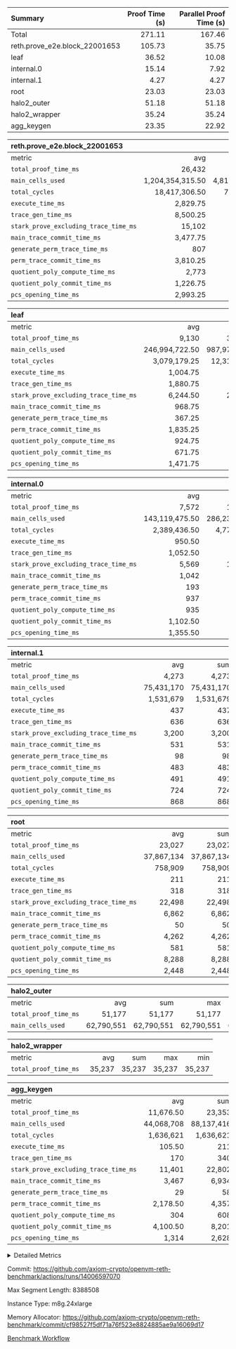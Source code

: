 | Summary | Proof Time (s) | Parallel Proof Time (s) |
|:---|---:|---:|
| Total |  271.11 |  167.46 |
| reth.prove_e2e.block_22001653 |  105.73 |  35.75 |
| leaf |  36.52 |  10.08 |
| internal.0 |  15.14 |  7.92 |
| internal.1 |  4.27 |  4.27 |
| root |  23.03 |  23.03 |
| halo2_outer |  51.18 |  51.18 |
| halo2_wrapper |  35.24 |  35.24 |
| agg_keygen |  23.35 |  22.92 |


| reth.prove_e2e.block_22001653 |||||
|:---|---:|---:|---:|---:|
|metric|avg|sum|max|min|
| `total_proof_time_ms ` |  26,432 |  105,728 |  35,750 |  14,462 |
| `main_cells_used     ` |  1,204,354,315.50 |  4,817,417,262 |  1,718,999,991 |  785,356,968 |
| `total_cycles        ` |  18,417,306.50 |  73,669,226 |  24,234,647 |  5,786,318 |
| `execute_time_ms     ` |  2,829.75 |  11,319 |  4,483 |  844 |
| `trace_gen_time_ms   ` |  8,500.25 |  34,001 |  10,656 |  4,169 |
| `stark_prove_excluding_trace_time_ms` |  15,102 |  60,408 |  20,891 |  9,449 |
| `main_trace_commit_time_ms` |  3,477.75 |  13,911 |  5,266 |  2,581 |
| `generate_perm_trace_time_ms` |  807 |  3,228 |  1,047 |  385 |
| `perm_trace_commit_time_ms` |  3,810.25 |  15,241 |  5,222 |  1,955 |
| `quotient_poly_compute_time_ms` |  2,773 |  11,092 |  4,280 |  1,981 |
| `quotient_poly_commit_time_ms` |  1,226.75 |  4,907 |  1,469 |  749 |
| `pcs_opening_time_ms ` |  2,993.25 |  11,973 |  3,592 |  1,788 |

| leaf |||||
|:---|---:|---:|---:|---:|
|metric|avg|sum|max|min|
| `total_proof_time_ms ` |  9,130 |  36,520 |  10,081 |  6,703 |
| `main_cells_used     ` |  246,994,722.50 |  987,978,890 |  280,276,143 |  175,018,105 |
| `total_cycles        ` |  3,079,179.25 |  12,316,717 |  3,458,571 |  2,323,527 |
| `execute_time_ms     ` |  1,004.75 |  4,019 |  1,115 |  777 |
| `trace_gen_time_ms   ` |  1,880.75 |  7,523 |  2,135 |  1,408 |
| `stark_prove_excluding_trace_time_ms` |  6,244.50 |  24,978 |  6,844 |  4,518 |
| `main_trace_commit_time_ms` |  968.75 |  3,875 |  1,055 |  733 |
| `generate_perm_trace_time_ms` |  367.25 |  1,469 |  407 |  257 |
| `perm_trace_commit_time_ms` |  1,835.25 |  7,341 |  2,020 |  1,299 |
| `quotient_poly_compute_time_ms` |  924.75 |  3,699 |  1,018 |  676 |
| `quotient_poly_commit_time_ms` |  671.75 |  2,687 |  736 |  489 |
| `pcs_opening_time_ms ` |  1,471.75 |  5,887 |  1,617 |  1,060 |

| internal.0 |||||
|:---|---:|---:|---:|---:|
|metric|avg|sum|max|min|
| `total_proof_time_ms ` |  7,572 |  15,144 |  7,918 |  7,226 |
| `main_cells_used     ` |  143,119,475.50 |  286,238,951 |  143,739,825 |  142,499,126 |
| `total_cycles        ` |  2,389,436.50 |  4,778,873 |  2,397,532 |  2,381,341 |
| `execute_time_ms     ` |  950.50 |  1,901 |  962 |  939 |
| `trace_gen_time_ms   ` |  1,052.50 |  2,105 |  1,075 |  1,030 |
| `stark_prove_excluding_trace_time_ms` |  5,569 |  11,138 |  5,881 |  5,257 |
| `main_trace_commit_time_ms` |  1,042 |  2,084 |  1,137 |  947 |
| `generate_perm_trace_time_ms` |  193 |  386 |  205 |  181 |
| `perm_trace_commit_time_ms` |  937 |  1,874 |  991 |  883 |
| `quotient_poly_compute_time_ms` |  935 |  1,870 |  1,003 |  867 |
| `quotient_poly_commit_time_ms` |  1,102.50 |  2,205 |  1,135 |  1,070 |
| `pcs_opening_time_ms ` |  1,355.50 |  2,711 |  1,406 |  1,305 |

| internal.1 |||||
|:---|---:|---:|---:|---:|
|metric|avg|sum|max|min|
| `total_proof_time_ms ` |  4,273 |  4,273 |  4,273 |  4,273 |
| `main_cells_used     ` |  75,431,170 |  75,431,170 |  75,431,170 |  75,431,170 |
| `total_cycles        ` |  1,531,679 |  1,531,679 |  1,531,679 |  1,531,679 |
| `execute_time_ms     ` |  437 |  437 |  437 |  437 |
| `trace_gen_time_ms   ` |  636 |  636 |  636 |  636 |
| `stark_prove_excluding_trace_time_ms` |  3,200 |  3,200 |  3,200 |  3,200 |
| `main_trace_commit_time_ms` |  531 |  531 |  531 |  531 |
| `generate_perm_trace_time_ms` |  98 |  98 |  98 |  98 |
| `perm_trace_commit_time_ms` |  483 |  483 |  483 |  483 |
| `quotient_poly_compute_time_ms` |  491 |  491 |  491 |  491 |
| `quotient_poly_commit_time_ms` |  724 |  724 |  724 |  724 |
| `pcs_opening_time_ms ` |  868 |  868 |  868 |  868 |

| root |||||
|:---|---:|---:|---:|---:|
|metric|avg|sum|max|min|
| `total_proof_time_ms ` |  23,027 |  23,027 |  23,027 |  23,027 |
| `main_cells_used     ` |  37,867,134 |  37,867,134 |  37,867,134 |  37,867,134 |
| `total_cycles        ` |  758,909 |  758,909 |  758,909 |  758,909 |
| `execute_time_ms     ` |  211 |  211 |  211 |  211 |
| `trace_gen_time_ms   ` |  318 |  318 |  318 |  318 |
| `stark_prove_excluding_trace_time_ms` |  22,498 |  22,498 |  22,498 |  22,498 |
| `main_trace_commit_time_ms` |  6,862 |  6,862 |  6,862 |  6,862 |
| `generate_perm_trace_time_ms` |  50 |  50 |  50 |  50 |
| `perm_trace_commit_time_ms` |  4,262 |  4,262 |  4,262 |  4,262 |
| `quotient_poly_compute_time_ms` |  581 |  581 |  581 |  581 |
| `quotient_poly_commit_time_ms` |  8,288 |  8,288 |  8,288 |  8,288 |
| `pcs_opening_time_ms ` |  2,448 |  2,448 |  2,448 |  2,448 |

| halo2_outer |||||
|:---|---:|---:|---:|---:|
|metric|avg|sum|max|min|
| `total_proof_time_ms ` |  51,177 |  51,177 |  51,177 |  51,177 |
| `main_cells_used     ` |  62,790,551 |  62,790,551 |  62,790,551 |  62,790,551 |

| halo2_wrapper |||||
|:---|---:|---:|---:|---:|
|metric|avg|sum|max|min|
| `total_proof_time_ms ` |  35,237 |  35,237 |  35,237 |  35,237 |

| agg_keygen |||||
|:---|---:|---:|---:|---:|
|metric|avg|sum|max|min|
| `total_proof_time_ms ` |  11,676.50 |  23,353 |  22,922 |  431 |
| `main_cells_used     ` |  44,068,708 |  88,137,416 |  87,209,345 |  928,071 |
| `total_cycles        ` |  1,636,621 |  1,636,621 |  1,636,621 |  1,636,621 |
| `execute_time_ms     ` |  105.50 |  211 |  211 |  0 |
| `trace_gen_time_ms   ` |  170 |  340 |  312 |  28 |
| `stark_prove_excluding_trace_time_ms` |  11,401 |  22,802 |  22,399 |  403 |
| `main_trace_commit_time_ms` |  3,467 |  6,934 |  6,883 |  51 |
| `generate_perm_trace_time_ms` |  29 |  58 |  48 |  10 |
| `perm_trace_commit_time_ms` |  2,178.50 |  4,357 |  4,309 |  48 |
| `quotient_poly_compute_time_ms` |  304 |  608 |  579 |  29 |
| `quotient_poly_commit_time_ms` |  4,100.50 |  8,201 |  8,142 |  59 |
| `pcs_opening_time_ms ` |  1,314 |  2,628 |  2,429 |  199 |



<details>
<summary>Detailed Metrics</summary>

| air_name | block_number | quotient_deg | interactions | constraints |
| --- | --- | --- | --- | --- |
| AccessAdapterAir<16> | 22001653 | 2 | 5 | 12 | 
| AccessAdapterAir<2> | 22001653 | 2 | 5 | 12 | 
| AccessAdapterAir<32> | 22001653 | 2 | 5 | 12 | 
| AccessAdapterAir<4> | 22001653 | 2 | 5 | 12 | 
| AccessAdapterAir<8> | 22001653 | 2 | 5 | 12 | 
| BitwiseOperationLookupAir<8> | 22001653 | 2 | 2 | 4 | 
| KeccakVmAir | 22001653 | 2 | 321 | 4,513 | 
| MemoryMerkleAir<8> | 22001653 | 2 | 4 | 39 | 
| PersistentBoundaryAir<8> | 22001653 | 2 | 3 | 7 | 
| PhantomAir | 22001653 | 2 | 3 | 5 | 
| Poseidon2PeripheryAir<BabyBearParameters>, 1> | 22001653 | 2 | 1 | 286 | 
| ProgramAir | 22001653 | 1 | 1 | 4 | 
| RangeTupleCheckerAir<2> | 22001653 | 1 | 1 | 4 | 
| Rv32HintStoreAir | 22001653 | 2 | 18 | 28 | 
| Sha256VmAir | 22001653 | 2 | 50 | 663 | 
| VariableRangeCheckerAir | 22001653 | 1 | 1 | 4 | 
| VmAirWrapper<Rv32BaseAluAdapterAir, BaseAluCoreAir<4, 8> | 22001653 | 2 | 20 | 37 | 
| VmAirWrapper<Rv32BaseAluAdapterAir, LessThanCoreAir<4, 8> | 22001653 | 2 | 18 | 40 | 
| VmAirWrapper<Rv32BaseAluAdapterAir, ShiftCoreAir<4, 8> | 22001653 | 2 | 24 | 91 | 
| VmAirWrapper<Rv32BranchAdapterAir, BranchEqualCoreAir<4> | 22001653 | 2 | 11 | 20 | 
| VmAirWrapper<Rv32BranchAdapterAir, BranchLessThanCoreAir<4, 8> | 22001653 | 2 | 13 | 35 | 
| VmAirWrapper<Rv32CondRdWriteAdapterAir, Rv32JalLuiCoreAir> | 22001653 | 2 | 10 | 18 | 
| VmAirWrapper<Rv32HeapAdapterAir<2, 32, 32>, BaseAluCoreAir<32, 8> | 22001653 | 2 | 61 | 126 | 
| VmAirWrapper<Rv32HeapAdapterAir<2, 32, 32>, LessThanCoreAir<32, 8> | 22001653 | 2 | 31 | 129 | 
| VmAirWrapper<Rv32HeapAdapterAir<2, 32, 32>, MultiplicationCoreAir<32, 8> | 22001653 | 2 | 61 | 57 | 
| VmAirWrapper<Rv32HeapAdapterAir<2, 32, 32>, ShiftCoreAir<32, 8> | 22001653 | 2 | 79 | 2,161 | 
| VmAirWrapper<Rv32HeapBranchAdapterAir<2, 32>, BranchEqualCoreAir<32> | 22001653 | 2 | 20 | 55 | 
| VmAirWrapper<Rv32HeapBranchAdapterAir<2, 32>, BranchLessThanCoreAir<32, 8> | 22001653 | 2 | 22 | 126 | 
| VmAirWrapper<Rv32IsEqualModAdapterAir<2, 1, 32, 32>, ModularIsEqualCoreAir<32, 4, 8> | 22001653 | 2 | 25 | 225 | 
| VmAirWrapper<Rv32IsEqualModAdapterAir<2, 3, 16, 48>, ModularIsEqualCoreAir<48, 4, 8> | 22001653 | 2 | 41 | 333 | 
| VmAirWrapper<Rv32JalrAdapterAir, Rv32JalrCoreAir> | 22001653 | 2 | 16 | 20 | 
| VmAirWrapper<Rv32LoadStoreAdapterAir, LoadSignExtendCoreAir<4, 8> | 22001653 | 2 | 18 | 33 | 
| VmAirWrapper<Rv32LoadStoreAdapterAir, LoadStoreCoreAir<4> | 22001653 | 2 | 17 | 40 | 
| VmAirWrapper<Rv32MultAdapterAir, DivRemCoreAir<4, 8> | 22001653 | 2 | 25 | 84 | 
| VmAirWrapper<Rv32MultAdapterAir, MulHCoreAir<4, 8> | 22001653 | 2 | 24 | 31 | 
| VmAirWrapper<Rv32MultAdapterAir, MultiplicationCoreAir<4, 8> | 22001653 | 2 | 19 | 19 | 
| VmAirWrapper<Rv32RdWriteAdapterAir, Rv32AuipcCoreAir> | 22001653 | 2 | 12 | 14 | 
| VmAirWrapper<Rv32VecHeapAdapterAir<1, 2, 2, 32, 32>, FieldExpressionCoreAir> | 22001653 | 2 | 415 | 480 | 
| VmAirWrapper<Rv32VecHeapAdapterAir<1, 6, 6, 16, 16>, FieldExpressionCoreAir> | 22001653 | 2 | 832 | 921 | 
| VmAirWrapper<Rv32VecHeapAdapterAir<2, 1, 1, 32, 32>, FieldExpressionCoreAir> | 22001653 | 2 | 158 | 190 | 
| VmAirWrapper<Rv32VecHeapAdapterAir<2, 2, 2, 32, 32>, FieldExpressionCoreAir> | 22001653 | 2 | 428 | 457 | 
| VmAirWrapper<Rv32VecHeapAdapterAir<2, 3, 3, 16, 16>, FieldExpressionCoreAir> | 22001653 | 2 | 246 | 288 | 
| VmAirWrapper<Rv32VecHeapAdapterAir<2, 6, 6, 16, 16>, FieldExpressionCoreAir> | 22001653 | 2 | 668 | 701 | 
| VmConnectorAir | 22001653 | 2 | 5 | 11 | 

| block_number | execute_time_ms |
| --- | --- |
| 22001653 | 211 | 

| group | air_name | block_number | rows | quotient_deg | prep_cols | perm_cols | main_cols | interactions | constraints | cells |
| --- | --- | --- | --- | --- | --- | --- | --- | --- | --- | --- |
| agg_keygen | AccessAdapterAir<16> | 22001653 |  | 2 |  |  |  | 5 | 12 |  | 
| agg_keygen | AccessAdapterAir<2> | 22001653 | 524,288 | 8 |  | 16 | 11 | 5 | 12 | 14,155,776 | 
| agg_keygen | AccessAdapterAir<32> | 22001653 |  | 2 |  |  |  | 5 | 12 |  | 
| agg_keygen | AccessAdapterAir<4> | 22001653 | 262,144 | 8 |  | 16 | 13 | 5 | 12 | 7,602,176 | 
| agg_keygen | AccessAdapterAir<8> | 22001653 | 8,192 | 8 |  | 16 | 17 | 5 | 12 | 270,336 | 
| agg_keygen | BitwiseOperationLookupAir<8> | 22001653 |  | 2 |  |  |  | 2 | 4 |  | 
| agg_keygen | FriReducedOpeningAir | 22001653 | 524,288 | 8 |  | 84 | 27 | 39 | 71 | 58,195,968 | 
| agg_keygen | JalRangeCheckAir | 22001653 | 65,536 | 8 |  | 28 | 12 | 9 | 14 | 2,621,440 | 
| agg_keygen | MemoryMerkleAir<8> | 22001653 |  | 2 |  |  |  | 4 | 39 |  | 
| agg_keygen | NativePoseidon2Air<BabyBearParameters>, 1> | 22001653 | 65,536 | 8 |  | 312 | 398 | 136 | 572 | 46,530,560 | 
| agg_keygen | PersistentBoundaryAir<8> | 22001653 |  | 2 |  |  |  | 3 | 7 |  | 
| agg_keygen | PhantomAir | 22001653 | 32,768 | 4 |  | 12 | 6 | 3 | 5 | 589,824 | 
| agg_keygen | Poseidon2PeripheryAir<BabyBearParameters>, 1> | 22001653 |  | 2 |  |  |  | 1 | 286 |  | 
| agg_keygen | ProgramAir | 22001653 | 131,072 | 1 |  | 8 | 10 | 1 | 4 | 2,359,296 | 
| agg_keygen | RangeTupleCheckerAir<2> | 22001653 |  | 1 |  |  |  | 1 | 4 |  | 
| agg_keygen | Rv32HintStoreAir | 22001653 |  | 2 |  |  |  | 18 | 28 |  | 
| agg_keygen | VariableRangeCheckerAir | 22001653 | 262,144 | 1 | 2 | 8 | 1 | 1 | 4 | 2,359,296 | 
| agg_keygen | VmAirWrapper<AluNativeAdapterAir, FieldArithmeticCoreAir> | 22001653 | 1,048,576 | 8 |  | 36 | 29 | 15 | 27 | 68,157,440 | 
| agg_keygen | VmAirWrapper<BranchNativeAdapterAir, BranchEqualCoreAir<1> | 22001653 | 262,144 | 8 |  | 28 | 23 | 11 | 25 | 13,369,344 | 
| agg_keygen | VmAirWrapper<NativeAdapterAir<2, 0>, PublicValuesCoreAir> | 22001653 | 64 | 8 |  | 28 | 27 | 11 | 30 | 3,520 | 
| agg_keygen | VmAirWrapper<NativeLoadStoreAdapterAir<1>, NativeLoadStoreCoreAir<1> | 22001653 | 524,288 | 8 |  | 40 | 21 | 15 | 20 | 31,981,568 | 
| agg_keygen | VmAirWrapper<NativeLoadStoreAdapterAir<4>, NativeLoadStoreCoreAir<4> | 22001653 | 131,072 | 8 |  | 40 | 27 | 15 | 20 | 8,781,824 | 
| agg_keygen | VmAirWrapper<NativeVectorizedAdapterAir<4>, FieldExtensionCoreAir> | 22001653 | 131,072 | 8 |  | 36 | 38 | 15 | 27 | 9,699,328 | 
| agg_keygen | VmAirWrapper<Rv32BaseAluAdapterAir, BaseAluCoreAir<4, 8> | 22001653 |  | 2 |  |  |  | 20 | 37 |  | 
| agg_keygen | VmAirWrapper<Rv32BaseAluAdapterAir, LessThanCoreAir<4, 8> | 22001653 |  | 2 |  |  |  | 18 | 40 |  | 
| agg_keygen | VmAirWrapper<Rv32BaseAluAdapterAir, ShiftCoreAir<4, 8> | 22001653 |  | 2 |  |  |  | 24 | 91 |  | 
| agg_keygen | VmAirWrapper<Rv32BranchAdapterAir, BranchEqualCoreAir<4> | 22001653 |  | 2 |  |  |  | 11 | 20 |  | 
| agg_keygen | VmAirWrapper<Rv32BranchAdapterAir, BranchLessThanCoreAir<4, 8> | 22001653 |  | 2 |  |  |  | 13 | 35 |  | 
| agg_keygen | VmAirWrapper<Rv32CondRdWriteAdapterAir, Rv32JalLuiCoreAir> | 22001653 |  | 2 |  |  |  | 10 | 18 |  | 
| agg_keygen | VmAirWrapper<Rv32JalrAdapterAir, Rv32JalrCoreAir> | 22001653 |  | 2 |  |  |  | 16 | 20 |  | 
| agg_keygen | VmAirWrapper<Rv32LoadStoreAdapterAir, LoadSignExtendCoreAir<4, 8> | 22001653 |  | 2 |  |  |  | 18 | 33 |  | 
| agg_keygen | VmAirWrapper<Rv32LoadStoreAdapterAir, LoadStoreCoreAir<4> | 22001653 |  | 2 |  |  |  | 17 | 40 |  | 
| agg_keygen | VmAirWrapper<Rv32MultAdapterAir, DivRemCoreAir<4, 8> | 22001653 |  | 2 |  |  |  | 25 | 84 |  | 
| agg_keygen | VmAirWrapper<Rv32MultAdapterAir, MulHCoreAir<4, 8> | 22001653 |  | 2 |  |  |  | 24 | 31 |  | 
| agg_keygen | VmAirWrapper<Rv32MultAdapterAir, MultiplicationCoreAir<4, 8> | 22001653 |  | 2 |  |  |  | 19 | 19 |  | 
| agg_keygen | VmAirWrapper<Rv32RdWriteAdapterAir, Rv32AuipcCoreAir> | 22001653 |  | 2 |  |  |  | 12 | 14 |  | 
| agg_keygen | VmConnectorAir | 22001653 | 2 | 8 | 1 | 16 | 5 | 5 | 11 | 42 | 
| agg_keygen | VolatileBoundaryAir | 22001653 | 131,072 | 8 |  | 20 | 12 | 7 | 19 | 4,194,304 | 

| group | air_name | block_number | idx | rows | prep_cols | perm_cols | main_cols | cells |
| --- | --- | --- | --- | --- | --- | --- | --- | --- |
| internal.0 | AccessAdapterAir<2> | 22001653 | 0 | 1,048,576 |  | 12 | 11 | 24,117,248 | 
| internal.0 | AccessAdapterAir<2> | 22001653 | 1 | 524,288 |  | 12 | 11 | 12,058,624 | 
| internal.0 | AccessAdapterAir<4> | 22001653 | 0 | 262,144 |  | 12 | 13 | 6,553,600 | 
| internal.0 | AccessAdapterAir<4> | 22001653 | 1 | 262,144 |  | 12 | 13 | 6,553,600 | 
| internal.0 | AccessAdapterAir<8> | 22001653 | 0 | 8,192 |  | 12 | 17 | 237,568 | 
| internal.0 | AccessAdapterAir<8> | 22001653 | 1 | 8,192 |  | 12 | 17 | 237,568 | 
| internal.0 | FriReducedOpeningAir | 22001653 | 0 | 1,048,576 |  | 44 | 27 | 74,448,896 | 
| internal.0 | FriReducedOpeningAir | 22001653 | 1 | 1,048,576 |  | 44 | 27 | 74,448,896 | 
| internal.0 | JalRangeCheckAir | 22001653 | 0 | 131,072 |  | 16 | 12 | 3,670,016 | 
| internal.0 | JalRangeCheckAir | 22001653 | 1 | 131,072 |  | 16 | 12 | 3,670,016 | 
| internal.0 | NativePoseidon2Air<BabyBearParameters>, 1> | 22001653 | 0 | 262,144 |  | 160 | 398 | 146,276,352 | 
| internal.0 | NativePoseidon2Air<BabyBearParameters>, 1> | 22001653 | 1 | 131,072 |  | 160 | 398 | 73,138,176 | 
| internal.0 | PhantomAir | 22001653 | 0 | 65,536 |  | 8 | 6 | 917,504 | 
| internal.0 | PhantomAir | 22001653 | 1 | 65,536 |  | 8 | 6 | 917,504 | 
| internal.0 | ProgramAir | 22001653 | 0 | 131,072 |  | 8 | 10 | 2,359,296 | 
| internal.0 | ProgramAir | 22001653 | 1 | 131,072 |  | 8 | 10 | 2,359,296 | 
| internal.0 | VariableRangeCheckerAir | 22001653 | 0 | 262,144 | 2 | 8 | 1 | 2,359,296 | 
| internal.0 | VariableRangeCheckerAir | 22001653 | 1 | 262,144 | 2 | 8 | 1 | 2,359,296 | 
| internal.0 | VmAirWrapper<AluNativeAdapterAir, FieldArithmeticCoreAir> | 22001653 | 0 | 2,097,152 |  | 20 | 29 | 102,760,448 | 
| internal.0 | VmAirWrapper<AluNativeAdapterAir, FieldArithmeticCoreAir> | 22001653 | 1 | 2,097,152 |  | 20 | 29 | 102,760,448 | 
| internal.0 | VmAirWrapper<BranchNativeAdapterAir, BranchEqualCoreAir<1> | 22001653 | 0 | 262,144 |  | 16 | 23 | 10,223,616 | 
| internal.0 | VmAirWrapper<BranchNativeAdapterAir, BranchEqualCoreAir<1> | 22001653 | 1 | 262,144 |  | 16 | 23 | 10,223,616 | 
| internal.0 | VmAirWrapper<NativeAdapterAir<2, 0>, PublicValuesCoreAir> | 22001653 | 0 | 64 |  | 16 | 23 | 2,496 | 
| internal.0 | VmAirWrapper<NativeAdapterAir<2, 0>, PublicValuesCoreAir> | 22001653 | 1 | 64 |  | 16 | 23 | 2,496 | 
| internal.0 | VmAirWrapper<NativeLoadStoreAdapterAir<1>, NativeLoadStoreCoreAir<1> | 22001653 | 0 | 524,288 |  | 24 | 21 | 23,592,960 | 
| internal.0 | VmAirWrapper<NativeLoadStoreAdapterAir<1>, NativeLoadStoreCoreAir<1> | 22001653 | 1 | 524,288 |  | 24 | 21 | 23,592,960 | 
| internal.0 | VmAirWrapper<NativeLoadStoreAdapterAir<4>, NativeLoadStoreCoreAir<4> | 22001653 | 0 | 262,144 |  | 24 | 27 | 13,369,344 | 
| internal.0 | VmAirWrapper<NativeLoadStoreAdapterAir<4>, NativeLoadStoreCoreAir<4> | 22001653 | 1 | 262,144 |  | 24 | 27 | 13,369,344 | 
| internal.0 | VmAirWrapper<NativeVectorizedAdapterAir<4>, FieldExtensionCoreAir> | 22001653 | 0 | 262,144 |  | 20 | 38 | 15,204,352 | 
| internal.0 | VmAirWrapper<NativeVectorizedAdapterAir<4>, FieldExtensionCoreAir> | 22001653 | 1 | 262,144 |  | 20 | 38 | 15,204,352 | 
| internal.0 | VmConnectorAir | 22001653 | 0 | 2 | 1 | 12 | 5 | 34 | 
| internal.0 | VmConnectorAir | 22001653 | 1 | 2 | 1 | 12 | 5 | 34 | 
| internal.0 | VolatileBoundaryAir | 22001653 | 0 | 262,144 |  | 12 | 12 | 6,291,456 | 
| internal.0 | VolatileBoundaryAir | 22001653 | 1 | 262,144 |  | 12 | 12 | 6,291,456 | 
| internal.1 | AccessAdapterAir<2> | 22001653 | 2 | 524,288 |  | 12 | 11 | 12,058,624 | 
| internal.1 | AccessAdapterAir<4> | 22001653 | 2 | 262,144 |  | 12 | 13 | 6,553,600 | 
| internal.1 | AccessAdapterAir<8> | 22001653 | 2 | 8,192 |  | 12 | 17 | 237,568 | 
| internal.1 | FriReducedOpeningAir | 22001653 | 2 | 262,144 |  | 44 | 27 | 18,612,224 | 
| internal.1 | JalRangeCheckAir | 22001653 | 2 | 65,536 |  | 16 | 12 | 1,835,008 | 
| internal.1 | NativePoseidon2Air<BabyBearParameters>, 1> | 22001653 | 2 | 65,536 |  | 160 | 398 | 36,569,088 | 
| internal.1 | PhantomAir | 22001653 | 2 | 16,384 |  | 8 | 6 | 229,376 | 
| internal.1 | ProgramAir | 22001653 | 2 | 131,072 |  | 8 | 10 | 2,359,296 | 
| internal.1 | VariableRangeCheckerAir | 22001653 | 2 | 262,144 | 2 | 8 | 1 | 2,359,296 | 
| internal.1 | VmAirWrapper<AluNativeAdapterAir, FieldArithmeticCoreAir> | 22001653 | 2 | 1,048,576 |  | 20 | 29 | 51,380,224 | 
| internal.1 | VmAirWrapper<BranchNativeAdapterAir, BranchEqualCoreAir<1> | 22001653 | 2 | 262,144 |  | 16 | 23 | 10,223,616 | 
| internal.1 | VmAirWrapper<NativeAdapterAir<2, 0>, PublicValuesCoreAir> | 22001653 | 2 | 64 |  | 16 | 23 | 2,496 | 
| internal.1 | VmAirWrapper<NativeLoadStoreAdapterAir<1>, NativeLoadStoreCoreAir<1> | 22001653 | 2 | 524,288 |  | 24 | 21 | 23,592,960 | 
| internal.1 | VmAirWrapper<NativeLoadStoreAdapterAir<4>, NativeLoadStoreCoreAir<4> | 22001653 | 2 | 131,072 |  | 24 | 27 | 6,684,672 | 
| internal.1 | VmAirWrapper<NativeVectorizedAdapterAir<4>, FieldExtensionCoreAir> | 22001653 | 2 | 131,072 |  | 20 | 38 | 7,602,176 | 
| internal.1 | VmConnectorAir | 22001653 | 2 | 2 | 1 | 12 | 5 | 34 | 
| internal.1 | VolatileBoundaryAir | 22001653 | 2 | 131,072 |  | 12 | 12 | 3,145,728 | 
| leaf | AccessAdapterAir<2> | 22001653 | 0 | 2,097,152 |  | 16 | 11 | 56,623,104 | 
| leaf | AccessAdapterAir<2> | 22001653 | 1 | 2,097,152 |  | 16 | 11 | 56,623,104 | 
| leaf | AccessAdapterAir<2> | 22001653 | 2 | 2,097,152 |  | 16 | 11 | 56,623,104 | 
| leaf | AccessAdapterAir<2> | 22001653 | 3 | 1,048,576 |  | 16 | 11 | 28,311,552 | 
| leaf | AccessAdapterAir<4> | 22001653 | 0 | 1,048,576 |  | 16 | 13 | 30,408,704 | 
| leaf | AccessAdapterAir<4> | 22001653 | 1 | 1,048,576 |  | 16 | 13 | 30,408,704 | 
| leaf | AccessAdapterAir<4> | 22001653 | 2 | 1,048,576 |  | 16 | 13 | 30,408,704 | 
| leaf | AccessAdapterAir<4> | 22001653 | 3 | 524,288 |  | 16 | 13 | 15,204,352 | 
| leaf | AccessAdapterAir<8> | 22001653 | 0 | 32,768 |  | 16 | 17 | 1,081,344 | 
| leaf | AccessAdapterAir<8> | 22001653 | 1 | 32,768 |  | 16 | 17 | 1,081,344 | 
| leaf | AccessAdapterAir<8> | 22001653 | 2 | 32,768 |  | 16 | 17 | 1,081,344 | 
| leaf | AccessAdapterAir<8> | 22001653 | 3 | 16,384 |  | 16 | 17 | 540,672 | 
| leaf | FriReducedOpeningAir | 22001653 | 0 | 4,194,304 |  | 84 | 27 | 465,567,744 | 
| leaf | FriReducedOpeningAir | 22001653 | 1 | 4,194,304 |  | 84 | 27 | 465,567,744 | 
| leaf | FriReducedOpeningAir | 22001653 | 2 | 4,194,304 |  | 84 | 27 | 465,567,744 | 
| leaf | FriReducedOpeningAir | 22001653 | 3 | 2,097,152 |  | 84 | 27 | 232,783,872 | 
| leaf | JalRangeCheckAir | 22001653 | 0 | 65,536 |  | 28 | 12 | 2,621,440 | 
| leaf | JalRangeCheckAir | 22001653 | 1 | 65,536 |  | 28 | 12 | 2,621,440 | 
| leaf | JalRangeCheckAir | 22001653 | 2 | 65,536 |  | 28 | 12 | 2,621,440 | 
| leaf | JalRangeCheckAir | 22001653 | 3 | 65,536 |  | 28 | 12 | 2,621,440 | 
| leaf | NativePoseidon2Air<BabyBearParameters>, 1> | 22001653 | 0 | 262,144 |  | 312 | 398 | 186,122,240 | 
| leaf | NativePoseidon2Air<BabyBearParameters>, 1> | 22001653 | 1 | 262,144 |  | 312 | 398 | 186,122,240 | 
| leaf | NativePoseidon2Air<BabyBearParameters>, 1> | 22001653 | 2 | 262,144 |  | 312 | 398 | 186,122,240 | 
| leaf | NativePoseidon2Air<BabyBearParameters>, 1> | 22001653 | 3 | 262,144 |  | 312 | 398 | 186,122,240 | 
| leaf | PhantomAir | 22001653 | 0 | 32,768 |  | 12 | 6 | 589,824 | 
| leaf | PhantomAir | 22001653 | 1 | 32,768 |  | 12 | 6 | 589,824 | 
| leaf | PhantomAir | 22001653 | 2 | 32,768 |  | 12 | 6 | 589,824 | 
| leaf | PhantomAir | 22001653 | 3 | 32,768 |  | 12 | 6 | 589,824 | 
| leaf | ProgramAir | 22001653 | 0 | 2,097,152 |  | 8 | 10 | 37,748,736 | 
| leaf | ProgramAir | 22001653 | 1 | 2,097,152 |  | 8 | 10 | 37,748,736 | 
| leaf | ProgramAir | 22001653 | 2 | 2,097,152 |  | 8 | 10 | 37,748,736 | 
| leaf | ProgramAir | 22001653 | 3 | 2,097,152 |  | 8 | 10 | 37,748,736 | 
| leaf | VariableRangeCheckerAir | 22001653 | 0 | 262,144 | 2 | 8 | 1 | 2,359,296 | 
| leaf | VariableRangeCheckerAir | 22001653 | 1 | 262,144 | 2 | 8 | 1 | 2,359,296 | 
| leaf | VariableRangeCheckerAir | 22001653 | 2 | 262,144 | 2 | 8 | 1 | 2,359,296 | 
| leaf | VariableRangeCheckerAir | 22001653 | 3 | 262,144 | 2 | 8 | 1 | 2,359,296 | 
| leaf | VmAirWrapper<AluNativeAdapterAir, FieldArithmeticCoreAir> | 22001653 | 0 | 2,097,152 |  | 36 | 29 | 136,314,880 | 
| leaf | VmAirWrapper<AluNativeAdapterAir, FieldArithmeticCoreAir> | 22001653 | 1 | 2,097,152 |  | 36 | 29 | 136,314,880 | 
| leaf | VmAirWrapper<AluNativeAdapterAir, FieldArithmeticCoreAir> | 22001653 | 2 | 2,097,152 |  | 36 | 29 | 136,314,880 | 
| leaf | VmAirWrapper<AluNativeAdapterAir, FieldArithmeticCoreAir> | 22001653 | 3 | 2,097,152 |  | 36 | 29 | 136,314,880 | 
| leaf | VmAirWrapper<BranchNativeAdapterAir, BranchEqualCoreAir<1> | 22001653 | 0 | 524,288 |  | 28 | 23 | 26,738,688 | 
| leaf | VmAirWrapper<BranchNativeAdapterAir, BranchEqualCoreAir<1> | 22001653 | 1 | 524,288 |  | 28 | 23 | 26,738,688 | 
| leaf | VmAirWrapper<BranchNativeAdapterAir, BranchEqualCoreAir<1> | 22001653 | 2 | 524,288 |  | 28 | 23 | 26,738,688 | 
| leaf | VmAirWrapper<BranchNativeAdapterAir, BranchEqualCoreAir<1> | 22001653 | 3 | 262,144 |  | 28 | 23 | 13,369,344 | 
| leaf | VmAirWrapper<NativeAdapterAir<2, 0>, PublicValuesCoreAir> | 22001653 | 0 | 64 |  | 28 | 27 | 3,520 | 
| leaf | VmAirWrapper<NativeAdapterAir<2, 0>, PublicValuesCoreAir> | 22001653 | 1 | 64 |  | 28 | 27 | 3,520 | 
| leaf | VmAirWrapper<NativeAdapterAir<2, 0>, PublicValuesCoreAir> | 22001653 | 2 | 64 |  | 28 | 27 | 3,520 | 
| leaf | VmAirWrapper<NativeAdapterAir<2, 0>, PublicValuesCoreAir> | 22001653 | 3 | 64 |  | 28 | 27 | 3,520 | 
| leaf | VmAirWrapper<NativeLoadStoreAdapterAir<1>, NativeLoadStoreCoreAir<1> | 22001653 | 0 | 1,048,576 |  | 40 | 21 | 63,963,136 | 
| leaf | VmAirWrapper<NativeLoadStoreAdapterAir<1>, NativeLoadStoreCoreAir<1> | 22001653 | 1 | 1,048,576 |  | 40 | 21 | 63,963,136 | 
| leaf | VmAirWrapper<NativeLoadStoreAdapterAir<1>, NativeLoadStoreCoreAir<1> | 22001653 | 2 | 1,048,576 |  | 40 | 21 | 63,963,136 | 
| leaf | VmAirWrapper<NativeLoadStoreAdapterAir<1>, NativeLoadStoreCoreAir<1> | 22001653 | 3 | 524,288 |  | 40 | 21 | 31,981,568 | 
| leaf | VmAirWrapper<NativeLoadStoreAdapterAir<4>, NativeLoadStoreCoreAir<4> | 22001653 | 0 | 262,144 |  | 40 | 27 | 17,563,648 | 
| leaf | VmAirWrapper<NativeLoadStoreAdapterAir<4>, NativeLoadStoreCoreAir<4> | 22001653 | 1 | 262,144 |  | 40 | 27 | 17,563,648 | 
| leaf | VmAirWrapper<NativeLoadStoreAdapterAir<4>, NativeLoadStoreCoreAir<4> | 22001653 | 2 | 262,144 |  | 40 | 27 | 17,563,648 | 
| leaf | VmAirWrapper<NativeLoadStoreAdapterAir<4>, NativeLoadStoreCoreAir<4> | 22001653 | 3 | 131,072 |  | 40 | 27 | 8,781,824 | 
| leaf | VmAirWrapper<NativeVectorizedAdapterAir<4>, FieldExtensionCoreAir> | 22001653 | 0 | 262,144 |  | 36 | 38 | 19,398,656 | 
| leaf | VmAirWrapper<NativeVectorizedAdapterAir<4>, FieldExtensionCoreAir> | 22001653 | 1 | 524,288 |  | 36 | 38 | 38,797,312 | 
| leaf | VmAirWrapper<NativeVectorizedAdapterAir<4>, FieldExtensionCoreAir> | 22001653 | 2 | 524,288 |  | 36 | 38 | 38,797,312 | 
| leaf | VmAirWrapper<NativeVectorizedAdapterAir<4>, FieldExtensionCoreAir> | 22001653 | 3 | 262,144 |  | 36 | 38 | 19,398,656 | 
| leaf | VmConnectorAir | 22001653 | 0 | 2 | 1 | 16 | 5 | 42 | 
| leaf | VmConnectorAir | 22001653 | 1 | 2 | 1 | 16 | 5 | 42 | 
| leaf | VmConnectorAir | 22001653 | 2 | 2 | 1 | 16 | 5 | 42 | 
| leaf | VmConnectorAir | 22001653 | 3 | 2 | 1 | 16 | 5 | 42 | 
| leaf | VolatileBoundaryAir | 22001653 | 0 | 1,048,576 |  | 20 | 12 | 33,554,432 | 
| leaf | VolatileBoundaryAir | 22001653 | 1 | 1,048,576 |  | 20 | 12 | 33,554,432 | 
| leaf | VolatileBoundaryAir | 22001653 | 2 | 1,048,576 |  | 20 | 12 | 33,554,432 | 
| leaf | VolatileBoundaryAir | 22001653 | 3 | 524,288 |  | 20 | 12 | 16,777,216 | 
| root | AccessAdapterAir<2> | 22001653 | 0 | 262,144 |  | 8 | 11 | 4,980,736 | 
| root | AccessAdapterAir<4> | 22001653 | 0 | 131,072 |  | 8 | 13 | 2,752,512 | 
| root | AccessAdapterAir<8> | 22001653 | 0 | 4,096 |  | 8 | 17 | 102,400 | 
| root | FriReducedOpeningAir | 22001653 | 0 | 131,072 |  | 24 | 27 | 6,684,672 | 
| root | JalRangeCheckAir | 22001653 | 0 | 32,768 |  | 12 | 12 | 786,432 | 
| root | NativePoseidon2Air<BabyBearParameters>, 1> | 22001653 | 0 | 32,768 |  | 84 | 398 | 15,794,176 | 
| root | PhantomAir | 22001653 | 0 | 8,192 |  | 8 | 6 | 114,688 | 
| root | ProgramAir | 22001653 | 0 | 131,072 |  | 8 | 10 | 2,359,296 | 
| root | VariableRangeCheckerAir | 22001653 | 0 | 262,144 | 2 | 8 | 1 | 2,359,296 | 
| root | VmAirWrapper<AluNativeAdapterAir, FieldArithmeticCoreAir> | 22001653 | 0 | 524,288 |  | 12 | 29 | 21,495,808 | 
| root | VmAirWrapper<BranchNativeAdapterAir, BranchEqualCoreAir<1> | 22001653 | 0 | 131,072 |  | 12 | 23 | 4,587,520 | 
| root | VmAirWrapper<NativeAdapterAir<2, 0>, PublicValuesCoreAir> | 22001653 | 0 | 64 |  | 12 | 22 | 2,176 | 
| root | VmAirWrapper<NativeLoadStoreAdapterAir<1>, NativeLoadStoreCoreAir<1> | 22001653 | 0 | 262,144 |  | 16 | 21 | 9,699,328 | 
| root | VmAirWrapper<NativeLoadStoreAdapterAir<4>, NativeLoadStoreCoreAir<4> | 22001653 | 0 | 65,536 |  | 16 | 27 | 2,818,048 | 
| root | VmAirWrapper<NativeVectorizedAdapterAir<4>, FieldExtensionCoreAir> | 22001653 | 0 | 65,536 |  | 12 | 38 | 3,276,800 | 
| root | VmConnectorAir | 22001653 | 0 | 2 | 1 | 8 | 5 | 26 | 
| root | VolatileBoundaryAir | 22001653 | 0 | 131,072 |  | 8 | 12 | 2,621,440 | 

| group | air_name | block_number | segment | rows | prep_cols | perm_cols | main_cols | cells |
| --- | --- | --- | --- | --- | --- | --- | --- | --- |
| agg_keygen | AccessAdapterAir<16> | 22001653 | 0 | 1 |  | 16 | 25 | 41 | 
| agg_keygen | AccessAdapterAir<2> | 22001653 | 0 | 1 |  | 16 | 11 | 27 | 
| agg_keygen | AccessAdapterAir<32> | 22001653 | 0 | 1 |  | 16 | 41 | 57 | 
| agg_keygen | AccessAdapterAir<4> | 22001653 | 0 | 1 |  | 16 | 13 | 29 | 
| agg_keygen | AccessAdapterAir<8> | 22001653 | 0 | 1 |  | 16 | 17 | 33 | 
| agg_keygen | BitwiseOperationLookupAir<8> | 22001653 | 0 | 65,536 | 3 | 8 | 2 | 655,360 | 
| agg_keygen | MemoryMerkleAir<8> | 22001653 | 0 | 64 |  | 16 | 32 | 3,072 | 
| agg_keygen | PersistentBoundaryAir<8> | 22001653 | 0 | 1 |  | 12 | 20 | 32 | 
| agg_keygen | PhantomAir | 22001653 | 0 | 1 |  | 12 | 6 | 18 | 
| agg_keygen | Poseidon2PeripheryAir<BabyBearParameters>, 1> | 22001653 | 0 | 32 |  | 8 | 300 | 9,856 | 
| agg_keygen | ProgramAir | 22001653 | 0 | 1 |  | 8 | 10 | 18 | 
| agg_keygen | RangeTupleCheckerAir<2> | 22001653 | 0 | 524,288 | 2 | 8 | 1 | 4,718,592 | 
| agg_keygen | Rv32HintStoreAir | 22001653 | 0 | 1 |  | 44 | 32 | 76 | 
| agg_keygen | VariableRangeCheckerAir | 22001653 | 0 | 262,144 | 2 | 8 | 1 | 2,359,296 | 
| agg_keygen | VmAirWrapper<Rv32BaseAluAdapterAir, BaseAluCoreAir<4, 8> | 22001653 | 0 | 1 |  | 52 | 36 | 88 | 
| agg_keygen | VmAirWrapper<Rv32BaseAluAdapterAir, LessThanCoreAir<4, 8> | 22001653 | 0 | 1 |  | 40 | 37 | 77 | 
| agg_keygen | VmAirWrapper<Rv32BaseAluAdapterAir, ShiftCoreAir<4, 8> | 22001653 | 0 | 1 |  | 52 | 53 | 105 | 
| agg_keygen | VmAirWrapper<Rv32BranchAdapterAir, BranchEqualCoreAir<4> | 22001653 | 0 | 1 |  | 28 | 26 | 54 | 
| agg_keygen | VmAirWrapper<Rv32BranchAdapterAir, BranchLessThanCoreAir<4, 8> | 22001653 | 0 | 1 |  | 32 | 32 | 64 | 
| agg_keygen | VmAirWrapper<Rv32CondRdWriteAdapterAir, Rv32JalLuiCoreAir> | 22001653 | 0 | 1 |  | 28 | 18 | 46 | 
| agg_keygen | VmAirWrapper<Rv32JalrAdapterAir, Rv32JalrCoreAir> | 22001653 | 0 | 1 |  | 36 | 28 | 64 | 
| agg_keygen | VmAirWrapper<Rv32LoadStoreAdapterAir, LoadSignExtendCoreAir<4, 8> | 22001653 | 0 | 1 |  | 52 | 36 | 88 | 
| agg_keygen | VmAirWrapper<Rv32LoadStoreAdapterAir, LoadStoreCoreAir<4> | 22001653 | 0 | 1 |  | 52 | 41 | 93 | 
| agg_keygen | VmAirWrapper<Rv32MultAdapterAir, DivRemCoreAir<4, 8> | 22001653 | 0 | 1 |  | 72 | 59 | 131 | 
| agg_keygen | VmAirWrapper<Rv32MultAdapterAir, MulHCoreAir<4, 8> | 22001653 | 0 | 1 |  | 72 | 39 | 111 | 
| agg_keygen | VmAirWrapper<Rv32MultAdapterAir, MultiplicationCoreAir<4, 8> | 22001653 | 0 | 1 |  | 52 | 31 | 83 | 
| agg_keygen | VmAirWrapper<Rv32RdWriteAdapterAir, Rv32AuipcCoreAir> | 22001653 | 0 | 1 |  | 28 | 20 | 48 | 
| agg_keygen | VmConnectorAir | 22001653 | 0 | 2 | 1 | 16 | 5 | 42 | 
| reth.prove_e2e.block_22001653 | AccessAdapterAir<16> | 22001653 | 0 | 64 |  | 16 | 25 | 2,624 | 
| reth.prove_e2e.block_22001653 | AccessAdapterAir<16> | 22001653 | 1 | 524,288 |  | 16 | 25 | 21,495,808 | 
| reth.prove_e2e.block_22001653 | AccessAdapterAir<16> | 22001653 | 2 | 262,144 |  | 16 | 25 | 10,747,904 | 
| reth.prove_e2e.block_22001653 | AccessAdapterAir<16> | 22001653 | 3 | 512 |  | 16 | 25 | 20,992 | 
| reth.prove_e2e.block_22001653 | AccessAdapterAir<2> | 22001653 | 1 | 32 |  | 16 | 11 | 864 | 
| reth.prove_e2e.block_22001653 | AccessAdapterAir<2> | 22001653 | 2 | 16,384 |  | 16 | 11 | 442,368 | 
| reth.prove_e2e.block_22001653 | AccessAdapterAir<2> | 22001653 | 3 | 131,072 |  | 16 | 11 | 3,538,944 | 
| reth.prove_e2e.block_22001653 | AccessAdapterAir<32> | 22001653 | 0 | 32 |  | 16 | 41 | 1,824 | 
| reth.prove_e2e.block_22001653 | AccessAdapterAir<32> | 22001653 | 1 | 262,144 |  | 16 | 41 | 14,942,208 | 
| reth.prove_e2e.block_22001653 | AccessAdapterAir<32> | 22001653 | 2 | 131,072 |  | 16 | 41 | 7,471,104 | 
| reth.prove_e2e.block_22001653 | AccessAdapterAir<32> | 22001653 | 3 | 256 |  | 16 | 41 | 14,592 | 
| reth.prove_e2e.block_22001653 | AccessAdapterAir<4> | 22001653 | 0 | 64 |  | 16 | 13 | 1,856 | 
| reth.prove_e2e.block_22001653 | AccessAdapterAir<4> | 22001653 | 1 | 16 |  | 16 | 13 | 464 | 
| reth.prove_e2e.block_22001653 | AccessAdapterAir<4> | 22001653 | 2 | 8,192 |  | 16 | 13 | 237,568 | 
| reth.prove_e2e.block_22001653 | AccessAdapterAir<4> | 22001653 | 3 | 65,536 |  | 16 | 13 | 1,900,544 | 
| reth.prove_e2e.block_22001653 | AccessAdapterAir<8> | 22001653 | 0 | 1,048,576 |  | 16 | 17 | 34,603,008 | 
| reth.prove_e2e.block_22001653 | AccessAdapterAir<8> | 22001653 | 1 | 2,097,152 |  | 16 | 17 | 69,206,016 | 
| reth.prove_e2e.block_22001653 | AccessAdapterAir<8> | 22001653 | 2 | 2,097,152 |  | 16 | 17 | 69,206,016 | 
| reth.prove_e2e.block_22001653 | AccessAdapterAir<8> | 22001653 | 3 | 524,288 |  | 16 | 17 | 17,301,504 | 
| reth.prove_e2e.block_22001653 | BitwiseOperationLookupAir<8> | 22001653 | 0 | 65,536 | 3 | 8 | 2 | 655,360 | 
| reth.prove_e2e.block_22001653 | BitwiseOperationLookupAir<8> | 22001653 | 1 | 65,536 | 3 | 8 | 2 | 655,360 | 
| reth.prove_e2e.block_22001653 | BitwiseOperationLookupAir<8> | 22001653 | 2 | 65,536 | 3 | 8 | 2 | 655,360 | 
| reth.prove_e2e.block_22001653 | BitwiseOperationLookupAir<8> | 22001653 | 3 | 65,536 | 3 | 8 | 2 | 655,360 | 
| reth.prove_e2e.block_22001653 | KeccakVmAir | 22001653 | 0 | 1 |  | 1,056 | 3,163 | 4,219 | 
| reth.prove_e2e.block_22001653 | KeccakVmAir | 22001653 | 1 | 262,144 |  | 1,056 | 3,163 | 1,105,985,536 | 
| reth.prove_e2e.block_22001653 | KeccakVmAir | 22001653 | 2 | 65,536 |  | 1,056 | 3,163 | 276,496,384 | 
| reth.prove_e2e.block_22001653 | KeccakVmAir | 22001653 | 3 | 131,072 |  | 1,056 | 3,163 | 552,992,768 | 
| reth.prove_e2e.block_22001653 | MemoryMerkleAir<8> | 22001653 | 0 | 1,048,576 |  | 16 | 32 | 50,331,648 | 
| reth.prove_e2e.block_22001653 | MemoryMerkleAir<8> | 22001653 | 1 | 1,048,576 |  | 16 | 32 | 50,331,648 | 
| reth.prove_e2e.block_22001653 | MemoryMerkleAir<8> | 22001653 | 2 | 1,048,576 |  | 16 | 32 | 50,331,648 | 
| reth.prove_e2e.block_22001653 | MemoryMerkleAir<8> | 22001653 | 3 | 1,048,576 |  | 16 | 32 | 50,331,648 | 
| reth.prove_e2e.block_22001653 | PersistentBoundaryAir<8> | 22001653 | 0 | 1,048,576 |  | 12 | 20 | 33,554,432 | 
| reth.prove_e2e.block_22001653 | PersistentBoundaryAir<8> | 22001653 | 1 | 1,048,576 |  | 12 | 20 | 33,554,432 | 
| reth.prove_e2e.block_22001653 | PersistentBoundaryAir<8> | 22001653 | 2 | 1,048,576 |  | 12 | 20 | 33,554,432 | 
| reth.prove_e2e.block_22001653 | PersistentBoundaryAir<8> | 22001653 | 3 | 524,288 |  | 12 | 20 | 16,777,216 | 
| reth.prove_e2e.block_22001653 | PhantomAir | 22001653 | 0 | 4 |  | 12 | 6 | 72 | 
| reth.prove_e2e.block_22001653 | PhantomAir | 22001653 | 1 | 128 |  | 12 | 6 | 2,304 | 
| reth.prove_e2e.block_22001653 | PhantomAir | 22001653 | 2 | 16 |  | 12 | 6 | 288 | 
| reth.prove_e2e.block_22001653 | PhantomAir | 22001653 | 3 | 1 |  | 12 | 6 | 18 | 
| reth.prove_e2e.block_22001653 | Poseidon2PeripheryAir<BabyBearParameters>, 1> | 22001653 | 0 | 1,048,576 |  | 8 | 300 | 322,961,408 | 
| reth.prove_e2e.block_22001653 | Poseidon2PeripheryAir<BabyBearParameters>, 1> | 22001653 | 1 | 1,048,576 |  | 8 | 300 | 322,961,408 | 
| reth.prove_e2e.block_22001653 | Poseidon2PeripheryAir<BabyBearParameters>, 1> | 22001653 | 2 | 524,288 |  | 8 | 300 | 161,480,704 | 
| reth.prove_e2e.block_22001653 | Poseidon2PeripheryAir<BabyBearParameters>, 1> | 22001653 | 3 | 1,048,576 |  | 8 | 300 | 322,961,408 | 
| reth.prove_e2e.block_22001653 | ProgramAir | 22001653 | 0 | 1,048,576 |  | 8 | 10 | 18,874,368 | 
| reth.prove_e2e.block_22001653 | ProgramAir | 22001653 | 1 | 1,048,576 |  | 8 | 10 | 18,874,368 | 
| reth.prove_e2e.block_22001653 | ProgramAir | 22001653 | 2 | 1,048,576 |  | 8 | 10 | 18,874,368 | 
| reth.prove_e2e.block_22001653 | ProgramAir | 22001653 | 3 | 1,048,576 |  | 8 | 10 | 18,874,368 | 
| reth.prove_e2e.block_22001653 | RangeTupleCheckerAir<2> | 22001653 | 0 | 2,097,152 | 2 | 8 | 1 | 18,874,368 | 
| reth.prove_e2e.block_22001653 | RangeTupleCheckerAir<2> | 22001653 | 1 | 2,097,152 | 2 | 8 | 1 | 18,874,368 | 
| reth.prove_e2e.block_22001653 | RangeTupleCheckerAir<2> | 22001653 | 2 | 2,097,152 | 2 | 8 | 1 | 18,874,368 | 
| reth.prove_e2e.block_22001653 | RangeTupleCheckerAir<2> | 22001653 | 3 | 2,097,152 | 2 | 8 | 1 | 18,874,368 | 
| reth.prove_e2e.block_22001653 | Rv32HintStoreAir | 22001653 | 0 | 524,288 |  | 44 | 32 | 39,845,888 | 
| reth.prove_e2e.block_22001653 | Rv32HintStoreAir | 22001653 | 1 | 524,288 |  | 44 | 32 | 39,845,888 | 
| reth.prove_e2e.block_22001653 | Rv32HintStoreAir | 22001653 | 2 | 32 |  | 44 | 32 | 2,432 | 
| reth.prove_e2e.block_22001653 | VariableRangeCheckerAir | 22001653 | 0 | 262,144 | 2 | 8 | 1 | 2,359,296 | 
| reth.prove_e2e.block_22001653 | VariableRangeCheckerAir | 22001653 | 1 | 262,144 | 2 | 8 | 1 | 2,359,296 | 
| reth.prove_e2e.block_22001653 | VariableRangeCheckerAir | 22001653 | 2 | 262,144 | 2 | 8 | 1 | 2,359,296 | 
| reth.prove_e2e.block_22001653 | VariableRangeCheckerAir | 22001653 | 3 | 262,144 | 2 | 8 | 1 | 2,359,296 | 
| reth.prove_e2e.block_22001653 | VmAirWrapper<Rv32BaseAluAdapterAir, BaseAluCoreAir<4, 8> | 22001653 | 0 | 8,388,608 |  | 52 | 36 | 738,197,504 | 
| reth.prove_e2e.block_22001653 | VmAirWrapper<Rv32BaseAluAdapterAir, BaseAluCoreAir<4, 8> | 22001653 | 1 | 8,388,608 |  | 52 | 36 | 738,197,504 | 
| reth.prove_e2e.block_22001653 | VmAirWrapper<Rv32BaseAluAdapterAir, BaseAluCoreAir<4, 8> | 22001653 | 2 | 8,388,608 |  | 52 | 36 | 738,197,504 | 
| reth.prove_e2e.block_22001653 | VmAirWrapper<Rv32BaseAluAdapterAir, BaseAluCoreAir<4, 8> | 22001653 | 3 | 4,194,304 |  | 52 | 36 | 369,098,752 | 
| reth.prove_e2e.block_22001653 | VmAirWrapper<Rv32BaseAluAdapterAir, LessThanCoreAir<4, 8> | 22001653 | 0 | 524,288 |  | 40 | 37 | 40,370,176 | 
| reth.prove_e2e.block_22001653 | VmAirWrapper<Rv32BaseAluAdapterAir, LessThanCoreAir<4, 8> | 22001653 | 1 | 524,288 |  | 40 | 37 | 40,370,176 | 
| reth.prove_e2e.block_22001653 | VmAirWrapper<Rv32BaseAluAdapterAir, LessThanCoreAir<4, 8> | 22001653 | 2 | 524,288 |  | 40 | 37 | 40,370,176 | 
| reth.prove_e2e.block_22001653 | VmAirWrapper<Rv32BaseAluAdapterAir, LessThanCoreAir<4, 8> | 22001653 | 3 | 262,144 |  | 40 | 37 | 20,185,088 | 
| reth.prove_e2e.block_22001653 | VmAirWrapper<Rv32BaseAluAdapterAir, ShiftCoreAir<4, 8> | 22001653 | 0 | 1,048,576 |  | 52 | 53 | 110,100,480 | 
| reth.prove_e2e.block_22001653 | VmAirWrapper<Rv32BaseAluAdapterAir, ShiftCoreAir<4, 8> | 22001653 | 1 | 2,097,152 |  | 52 | 53 | 220,200,960 | 
| reth.prove_e2e.block_22001653 | VmAirWrapper<Rv32BaseAluAdapterAir, ShiftCoreAir<4, 8> | 22001653 | 2 | 2,097,152 |  | 52 | 53 | 220,200,960 | 
| reth.prove_e2e.block_22001653 | VmAirWrapper<Rv32BaseAluAdapterAir, ShiftCoreAir<4, 8> | 22001653 | 3 | 262,144 |  | 52 | 53 | 27,525,120 | 
| reth.prove_e2e.block_22001653 | VmAirWrapper<Rv32BranchAdapterAir, BranchEqualCoreAir<4> | 22001653 | 0 | 2,097,152 |  | 28 | 26 | 113,246,208 | 
| reth.prove_e2e.block_22001653 | VmAirWrapper<Rv32BranchAdapterAir, BranchEqualCoreAir<4> | 22001653 | 1 | 2,097,152 |  | 28 | 26 | 113,246,208 | 
| reth.prove_e2e.block_22001653 | VmAirWrapper<Rv32BranchAdapterAir, BranchEqualCoreAir<4> | 22001653 | 2 | 2,097,152 |  | 28 | 26 | 113,246,208 | 
| reth.prove_e2e.block_22001653 | VmAirWrapper<Rv32BranchAdapterAir, BranchEqualCoreAir<4> | 22001653 | 3 | 1,048,576 |  | 28 | 26 | 56,623,104 | 
| reth.prove_e2e.block_22001653 | VmAirWrapper<Rv32BranchAdapterAir, BranchLessThanCoreAir<4, 8> | 22001653 | 0 | 1,048,576 |  | 32 | 32 | 67,108,864 | 
| reth.prove_e2e.block_22001653 | VmAirWrapper<Rv32BranchAdapterAir, BranchLessThanCoreAir<4, 8> | 22001653 | 1 | 2,097,152 |  | 32 | 32 | 134,217,728 | 
| reth.prove_e2e.block_22001653 | VmAirWrapper<Rv32BranchAdapterAir, BranchLessThanCoreAir<4, 8> | 22001653 | 2 | 2,097,152 |  | 32 | 32 | 134,217,728 | 
| reth.prove_e2e.block_22001653 | VmAirWrapper<Rv32BranchAdapterAir, BranchLessThanCoreAir<4, 8> | 22001653 | 3 | 131,072 |  | 32 | 32 | 8,388,608 | 
| reth.prove_e2e.block_22001653 | VmAirWrapper<Rv32CondRdWriteAdapterAir, Rv32JalLuiCoreAir> | 22001653 | 0 | 1,048,576 |  | 28 | 18 | 48,234,496 | 
| reth.prove_e2e.block_22001653 | VmAirWrapper<Rv32CondRdWriteAdapterAir, Rv32JalLuiCoreAir> | 22001653 | 1 | 524,288 |  | 28 | 18 | 24,117,248 | 
| reth.prove_e2e.block_22001653 | VmAirWrapper<Rv32CondRdWriteAdapterAir, Rv32JalLuiCoreAir> | 22001653 | 2 | 524,288 |  | 28 | 18 | 24,117,248 | 
| reth.prove_e2e.block_22001653 | VmAirWrapper<Rv32CondRdWriteAdapterAir, Rv32JalLuiCoreAir> | 22001653 | 3 | 131,072 |  | 28 | 18 | 6,029,312 | 
| reth.prove_e2e.block_22001653 | VmAirWrapper<Rv32HeapAdapterAir<2, 32, 32>, BaseAluCoreAir<32, 8> | 22001653 | 1 | 4,096 |  | 192 | 168 | 1,474,560 | 
| reth.prove_e2e.block_22001653 | VmAirWrapper<Rv32HeapAdapterAir<2, 32, 32>, BaseAluCoreAir<32, 8> | 22001653 | 2 | 16,384 |  | 192 | 168 | 5,898,240 | 
| reth.prove_e2e.block_22001653 | VmAirWrapper<Rv32HeapAdapterAir<2, 32, 32>, BaseAluCoreAir<32, 8> | 22001653 | 3 | 1 |  | 192 | 168 | 360 | 
| reth.prove_e2e.block_22001653 | VmAirWrapper<Rv32HeapAdapterAir<2, 32, 32>, LessThanCoreAir<32, 8> | 22001653 | 1 | 2,048 |  | 68 | 169 | 485,376 | 
| reth.prove_e2e.block_22001653 | VmAirWrapper<Rv32HeapAdapterAir<2, 32, 32>, LessThanCoreAir<32, 8> | 22001653 | 2 | 4,096 |  | 68 | 169 | 970,752 | 
| reth.prove_e2e.block_22001653 | VmAirWrapper<Rv32HeapAdapterAir<2, 32, 32>, MultiplicationCoreAir<32, 8> | 22001653 | 1 | 512 |  | 192 | 164 | 182,272 | 
| reth.prove_e2e.block_22001653 | VmAirWrapper<Rv32HeapAdapterAir<2, 32, 32>, MultiplicationCoreAir<32, 8> | 22001653 | 2 | 1,024 |  | 192 | 164 | 364,544 | 
| reth.prove_e2e.block_22001653 | VmAirWrapper<Rv32HeapAdapterAir<2, 32, 32>, ShiftCoreAir<32, 8> | 22001653 | 1 | 1,024 |  | 164 | 241 | 414,720 | 
| reth.prove_e2e.block_22001653 | VmAirWrapper<Rv32HeapAdapterAir<2, 32, 32>, ShiftCoreAir<32, 8> | 22001653 | 2 | 1,024 |  | 164 | 241 | 414,720 | 
| reth.prove_e2e.block_22001653 | VmAirWrapper<Rv32HeapBranchAdapterAir<2, 32>, BranchEqualCoreAir<32> | 22001653 | 1 | 8,192 |  | 48 | 124 | 1,409,024 | 
| reth.prove_e2e.block_22001653 | VmAirWrapper<Rv32HeapBranchAdapterAir<2, 32>, BranchEqualCoreAir<32> | 22001653 | 2 | 16,384 |  | 48 | 124 | 2,818,048 | 
| reth.prove_e2e.block_22001653 | VmAirWrapper<Rv32HeapBranchAdapterAir<2, 32>, BranchEqualCoreAir<32> | 22001653 | 3 | 128 |  | 48 | 124 | 22,016 | 
| reth.prove_e2e.block_22001653 | VmAirWrapper<Rv32IsEqualModAdapterAir<2, 1, 32, 32>, ModularIsEqualCoreAir<32, 4, 8> | 22001653 | 0 | 1 |  | 56 | 166 | 222 | 
| reth.prove_e2e.block_22001653 | VmAirWrapper<Rv32IsEqualModAdapterAir<2, 1, 32, 32>, ModularIsEqualCoreAir<32, 4, 8> | 22001653 | 1 | 65,536 |  | 56 | 166 | 14,548,992 | 
| reth.prove_e2e.block_22001653 | VmAirWrapper<Rv32IsEqualModAdapterAir<2, 1, 32, 32>, ModularIsEqualCoreAir<32, 4, 8> | 22001653 | 2 | 2,048 |  | 56 | 166 | 454,656 | 
| reth.prove_e2e.block_22001653 | VmAirWrapper<Rv32JalrAdapterAir, Rv32JalrCoreAir> | 22001653 | 0 | 524,288 |  | 36 | 28 | 33,554,432 | 
| reth.prove_e2e.block_22001653 | VmAirWrapper<Rv32JalrAdapterAir, Rv32JalrCoreAir> | 22001653 | 1 | 524,288 |  | 36 | 28 | 33,554,432 | 
| reth.prove_e2e.block_22001653 | VmAirWrapper<Rv32JalrAdapterAir, Rv32JalrCoreAir> | 22001653 | 2 | 524,288 |  | 36 | 28 | 33,554,432 | 
| reth.prove_e2e.block_22001653 | VmAirWrapper<Rv32JalrAdapterAir, Rv32JalrCoreAir> | 22001653 | 3 | 262,144 |  | 36 | 28 | 16,777,216 | 
| reth.prove_e2e.block_22001653 | VmAirWrapper<Rv32LoadStoreAdapterAir, LoadSignExtendCoreAir<4, 8> | 22001653 | 0 | 1,048,576 |  | 52 | 36 | 92,274,688 | 
| reth.prove_e2e.block_22001653 | VmAirWrapper<Rv32LoadStoreAdapterAir, LoadSignExtendCoreAir<4, 8> | 22001653 | 1 | 1,048,576 |  | 52 | 36 | 92,274,688 | 
| reth.prove_e2e.block_22001653 | VmAirWrapper<Rv32LoadStoreAdapterAir, LoadSignExtendCoreAir<4, 8> | 22001653 | 2 | 1,048,576 |  | 52 | 36 | 92,274,688 | 
| reth.prove_e2e.block_22001653 | VmAirWrapper<Rv32LoadStoreAdapterAir, LoadSignExtendCoreAir<4, 8> | 22001653 | 3 | 524,288 |  | 52 | 36 | 46,137,344 | 
| reth.prove_e2e.block_22001653 | VmAirWrapper<Rv32LoadStoreAdapterAir, LoadStoreCoreAir<4> | 22001653 | 0 | 8,388,608 |  | 52 | 41 | 780,140,544 | 
| reth.prove_e2e.block_22001653 | VmAirWrapper<Rv32LoadStoreAdapterAir, LoadStoreCoreAir<4> | 22001653 | 1 | 8,388,608 |  | 52 | 41 | 780,140,544 | 
| reth.prove_e2e.block_22001653 | VmAirWrapper<Rv32LoadStoreAdapterAir, LoadStoreCoreAir<4> | 22001653 | 2 | 8,388,608 |  | 52 | 41 | 780,140,544 | 
| reth.prove_e2e.block_22001653 | VmAirWrapper<Rv32LoadStoreAdapterAir, LoadStoreCoreAir<4> | 22001653 | 3 | 2,097,152 |  | 52 | 41 | 195,035,136 | 
| reth.prove_e2e.block_22001653 | VmAirWrapper<Rv32MultAdapterAir, DivRemCoreAir<4, 8> | 22001653 | 1 | 256 |  | 72 | 59 | 33,536 | 
| reth.prove_e2e.block_22001653 | VmAirWrapper<Rv32MultAdapterAir, DivRemCoreAir<4, 8> | 22001653 | 2 | 128 |  | 72 | 59 | 16,768 | 
| reth.prove_e2e.block_22001653 | VmAirWrapper<Rv32MultAdapterAir, DivRemCoreAir<4, 8> | 22001653 | 3 | 128 |  | 72 | 59 | 16,768 | 
| reth.prove_e2e.block_22001653 | VmAirWrapper<Rv32MultAdapterAir, MulHCoreAir<4, 8> | 22001653 | 0 | 512 |  | 72 | 39 | 56,832 | 
| reth.prove_e2e.block_22001653 | VmAirWrapper<Rv32MultAdapterAir, MulHCoreAir<4, 8> | 22001653 | 1 | 65,536 |  | 72 | 39 | 7,274,496 | 
| reth.prove_e2e.block_22001653 | VmAirWrapper<Rv32MultAdapterAir, MulHCoreAir<4, 8> | 22001653 | 2 | 131,072 |  | 72 | 39 | 14,548,992 | 
| reth.prove_e2e.block_22001653 | VmAirWrapper<Rv32MultAdapterAir, MulHCoreAir<4, 8> | 22001653 | 3 | 2,048 |  | 72 | 39 | 227,328 | 
| reth.prove_e2e.block_22001653 | VmAirWrapper<Rv32MultAdapterAir, MultiplicationCoreAir<4, 8> | 22001653 | 0 | 2,048 |  | 52 | 31 | 169,984 | 
| reth.prove_e2e.block_22001653 | VmAirWrapper<Rv32MultAdapterAir, MultiplicationCoreAir<4, 8> | 22001653 | 1 | 262,144 |  | 52 | 31 | 21,757,952 | 
| reth.prove_e2e.block_22001653 | VmAirWrapper<Rv32MultAdapterAir, MultiplicationCoreAir<4, 8> | 22001653 | 2 | 262,144 |  | 52 | 31 | 21,757,952 | 
| reth.prove_e2e.block_22001653 | VmAirWrapper<Rv32MultAdapterAir, MultiplicationCoreAir<4, 8> | 22001653 | 3 | 16,384 |  | 52 | 31 | 1,359,872 | 
| reth.prove_e2e.block_22001653 | VmAirWrapper<Rv32RdWriteAdapterAir, Rv32AuipcCoreAir> | 22001653 | 0 | 262,144 |  | 28 | 20 | 12,582,912 | 
| reth.prove_e2e.block_22001653 | VmAirWrapper<Rv32RdWriteAdapterAir, Rv32AuipcCoreAir> | 22001653 | 1 | 262,144 |  | 28 | 20 | 12,582,912 | 
| reth.prove_e2e.block_22001653 | VmAirWrapper<Rv32RdWriteAdapterAir, Rv32AuipcCoreAir> | 22001653 | 2 | 131,072 |  | 28 | 20 | 6,291,456 | 
| reth.prove_e2e.block_22001653 | VmAirWrapper<Rv32RdWriteAdapterAir, Rv32AuipcCoreAir> | 22001653 | 3 | 131,072 |  | 28 | 20 | 6,291,456 | 
| reth.prove_e2e.block_22001653 | VmAirWrapper<Rv32VecHeapAdapterAir<1, 2, 2, 32, 32>, FieldExpressionCoreAir> | 22001653 | 0 | 1 |  | 836 | 547 | 1,383 | 
| reth.prove_e2e.block_22001653 | VmAirWrapper<Rv32VecHeapAdapterAir<1, 2, 2, 32, 32>, FieldExpressionCoreAir> | 22001653 | 1 | 32,768 |  | 836 | 547 | 45,318,144 | 
| reth.prove_e2e.block_22001653 | VmAirWrapper<Rv32VecHeapAdapterAir<1, 2, 2, 32, 32>, FieldExpressionCoreAir> | 22001653 | 2 | 512 |  | 836 | 547 | 708,096 | 
| reth.prove_e2e.block_22001653 | VmAirWrapper<Rv32VecHeapAdapterAir<2, 1, 1, 32, 32>, FieldExpressionCoreAir> | 22001653 | 0 | 1 |  | 320 | 263 | 583 | 
| reth.prove_e2e.block_22001653 | VmAirWrapper<Rv32VecHeapAdapterAir<2, 1, 1, 32, 32>, FieldExpressionCoreAir> | 22001653 | 1 | 512 |  | 320 | 263 | 298,496 | 
| reth.prove_e2e.block_22001653 | VmAirWrapper<Rv32VecHeapAdapterAir<2, 1, 1, 32, 32>, FieldExpressionCoreAir> | 22001653 | 2 | 8 |  | 320 | 263 | 4,664 | 
| reth.prove_e2e.block_22001653 | VmAirWrapper<Rv32VecHeapAdapterAir<2, 2, 2, 32, 32>, FieldExpressionCoreAir> | 22001653 | 0 | 1 |  | 860 | 625 | 1,485 | 
| reth.prove_e2e.block_22001653 | VmAirWrapper<Rv32VecHeapAdapterAir<2, 2, 2, 32, 32>, FieldExpressionCoreAir> | 22001653 | 1 | 16,384 |  | 860 | 625 | 24,330,240 | 
| reth.prove_e2e.block_22001653 | VmAirWrapper<Rv32VecHeapAdapterAir<2, 2, 2, 32, 32>, FieldExpressionCoreAir> | 22001653 | 2 | 512 |  | 860 | 625 | 760,320 | 
| reth.prove_e2e.block_22001653 | VmConnectorAir | 22001653 | 0 | 2 | 1 | 16 | 5 | 42 | 
| reth.prove_e2e.block_22001653 | VmConnectorAir | 22001653 | 1 | 2 | 1 | 16 | 5 | 42 | 
| reth.prove_e2e.block_22001653 | VmConnectorAir | 22001653 | 2 | 2 | 1 | 16 | 5 | 42 | 
| reth.prove_e2e.block_22001653 | VmConnectorAir | 22001653 | 3 | 2 | 1 | 16 | 5 | 42 | 

| group | block_number | trace_gen_time_ms | total_proof_time_ms | total_cycles | total_cells | stark_prove_excluding_trace_time_ms | quotient_poly_compute_time_ms | quotient_poly_commit_time_ms | perm_trace_commit_time_ms | pcs_opening_time_ms | num_segments | main_trace_commit_time_ms | main_cells_used | halo2_total_cells | halo2_keygen_time_ms | generate_perm_trace_time_ms | execute_time_ms |
| --- | --- | --- | --- | --- | --- | --- | --- | --- | --- | --- | --- | --- | --- | --- | --- | --- | --- |
| agg_keygen | 22001653 | 312 | 22,922 | 1,636,621 | 270,872,042 | 22,399 | 579 | 8,142 | 4,309 | 2,429 | 1 | 6,883 | 87,209,345 | 8,037,489 | 18,547 | 48 | 211 | 
| halo2_outer | 22001653 |  | 51,177 |  |  |  |  |  |  |  |  |  | 62,790,551 |  |  |  |  | 
| halo2_wrapper | 22001653 |  | 35,237 |  |  |  |  |  |  |  |  |  |  |  |  |  |  | 
| reth.prove_e2e.block_22001653 | 22001653 |  |  |  |  |  |  |  |  |  | 4 |  |  |  |  |  |  | 

| group | block_number | cell_tracker_span | simple_advice_cells | lookup_advice_cells | fixed_cells |
| --- | --- | --- | --- | --- | --- |
| agg_keygen | 22001653 | VerifierProgram | 480,299 | 155,123 | 157,313 | 
| agg_keygen | 22001653 | VerifierProgram;CheckTraceHeightConstraints | 4,789 | 972 | 1,738 | 
| agg_keygen | 22001653 | VerifierProgram;PoseidonCell | 22,050 |  | 6,525 | 
| agg_keygen | 22001653 | VerifierProgram;stage-c-build-rounds | 19,526 | 2,717 | 6,696 | 
| agg_keygen | 22001653 | VerifierProgram;stage-c-build-rounds;PoseidonCell | 46,550 |  | 13,775 | 
| agg_keygen | 22001653 | VerifierProgram;stage-d-verify-pcs | 1,365,246 | 211,617 | 481,258 | 
| agg_keygen | 22001653 | VerifierProgram;stage-d-verify-pcs;PoseidonCell | 3,839,150 |  | 1,136,075 | 
| agg_keygen | 22001653 | VerifierProgram;stage-d-verify-pcs;stage-d-verifier-verify | 45,125 | 5,543 | 19,412 | 
| agg_keygen | 22001653 | VerifierProgram;stage-d-verify-pcs;stage-d-verifier-verify;PoseidonCell | 68,600 |  | 20,300 | 
| agg_keygen | 22001653 | VerifierProgram;stage-d-verify-pcs;stage-d-verifier-verify;cache-generator-powers | 66,304 | 11,396 | 20,384 | 
| agg_keygen | 22001653 | VerifierProgram;stage-d-verify-pcs;stage-d-verifier-verify;compute-reduced-opening;single-reduced-opening-eval | 7,994,476 | 335,356 | 1,482,124 | 
| agg_keygen | 22001653 | VerifierProgram;stage-d-verify-pcs;stage-d-verifier-verify;pre-compute-rounds-context | 76,224 | 11,116 | 22,232 | 
| agg_keygen | 22001653 | VerifierProgram;stage-d-verify-pcs;stage-d-verifier-verify;verify-batch | 49,728 |  | 6,216 | 
| agg_keygen | 22001653 | VerifierProgram;stage-d-verify-pcs;stage-d-verifier-verify;verify-batch;PoseidonCell | 9,264,780 |  | 2,744,280 | 
| agg_keygen | 22001653 | VerifierProgram;stage-d-verify-pcs;stage-d-verifier-verify;verify-batch;verify-batch-reduce-fast;PoseidonCell | 8,263,864 | 237,048 | 2,580,396 | 
| agg_keygen | 22001653 | VerifierProgram;stage-d-verify-pcs;stage-d-verifier-verify;verify-query | 953,456 | 165,676 | 272,356 | 
| agg_keygen | 22001653 | VerifierProgram;stage-d-verify-pcs;stage-d-verifier-verify;verify-query;verify-batch-ext | 102,144 |  | 12,768 | 
| agg_keygen | 22001653 | VerifierProgram;stage-d-verify-pcs;stage-d-verifier-verify;verify-query;verify-batch-ext;PoseidonCell | 15,647,184 |  | 4,634,784 | 
| agg_keygen | 22001653 | VerifierProgram;stage-d-verify-pcs;stage-d-verifier-verify;verify-query;verify-batch-ext;verify-batch-reduce-fast;PoseidonCell | 1,550,612 | 56,000 | 476,812 | 
| agg_keygen | 22001653 | VerifierProgram;stage-e-verify-constraints | 9,770,542 | 1,967,337 | 3,013,652 | 

| group | block_number | idx | trace_gen_time_ms | total_proof_time_ms | total_cycles | total_cells | stark_prove_excluding_trace_time_ms | quotient_poly_compute_time_ms | quotient_poly_commit_time_ms | perm_trace_commit_time_ms | pcs_opening_time_ms | main_trace_commit_time_ms | main_cells_used | generate_perm_trace_time_ms | execute_time_ms |
| --- | --- | --- | --- | --- | --- | --- | --- | --- | --- | --- | --- | --- | --- | --- | --- |
| internal.0 | 22001653 | 0 | 1,075 | 7,918 | 2,397,532 | 432,384,482 | 5,881 | 1,003 | 1,135 | 991 | 1,406 | 1,137 | 143,739,825 | 205 | 962 | 
| internal.0 | 22001653 | 1 | 1,030 | 7,226 | 2,381,341 | 347,187,682 | 5,257 | 867 | 1,070 | 883 | 1,305 | 947 | 142,499,126 | 181 | 939 | 
| internal.1 | 22001653 | 2 | 636 | 4,273 | 1,531,679 | 183,445,986 | 3,200 | 491 | 724 | 483 | 868 | 531 | 75,431,170 | 98 | 437 | 
| leaf | 22001653 | 0 | 1,925 | 9,722 | 3,076,863 | 1,080,659,434 | 6,784 | 988 | 730 | 2,009 | 1,617 | 1,033 | 252,504,737 | 402 | 1,013 | 
| leaf | 22001653 | 1 | 2,135 | 10,081 | 3,458,571 | 1,100,058,090 | 6,832 | 1,017 | 732 | 2,013 | 1,603 | 1,055 | 280,179,905 | 407 | 1,114 | 
| leaf | 22001653 | 2 | 2,055 | 10,014 | 3,457,756 | 1,100,058,090 | 6,844 | 1,018 | 736 | 2,020 | 1,607 | 1,054 | 280,276,143 | 403 | 1,115 | 
| leaf | 22001653 | 3 | 1,408 | 6,703 | 2,323,527 | 732,909,034 | 4,518 | 676 | 489 | 1,299 | 1,060 | 733 | 175,018,105 | 257 | 777 | 
| root | 22001653 | 0 | 318 | 23,027 | 758,909 | 80,435,354 | 22,498 | 581 | 8,288 | 4,262 | 2,448 | 6,862 | 37,867,134 | 50 | 211 | 

| group | block_number | idx | trace_height_constraint | weighted_sum | threshold |
| --- | --- | --- | --- | --- | --- |
| internal.0 | 22001653 | 0 | 0 | 10,354,820 | 2,013,265,921 | 
| internal.0 | 22001653 | 0 | 1 | 60,317,952 | 2,013,265,921 | 
| internal.0 | 22001653 | 0 | 2 | 5,177,410 | 2,013,265,921 | 
| internal.0 | 22001653 | 0 | 3 | 60,047,620 | 2,013,265,921 | 
| internal.0 | 22001653 | 0 | 4 | 524,288 | 2,013,265,921 | 
| internal.0 | 22001653 | 0 | 5 | 136,815,306 | 2,013,265,921 | 
| internal.0 | 22001653 | 1 | 0 | 9,830,532 | 2,013,265,921 | 
| internal.0 | 22001653 | 1 | 1 | 50,356,480 | 2,013,265,921 | 
| internal.0 | 22001653 | 1 | 2 | 4,915,266 | 2,013,265,921 | 
| internal.0 | 22001653 | 1 | 3 | 50,610,436 | 2,013,265,921 | 
| internal.0 | 22001653 | 1 | 4 | 262,144 | 2,013,265,921 | 
| internal.0 | 22001653 | 1 | 5 | 116,368,074 | 2,013,265,921 | 
| internal.1 | 22001653 | 2 | 0 | 5,144,708 | 2,013,265,921 | 
| internal.1 | 22001653 | 2 | 1 | 23,748,864 | 2,013,265,921 | 
| internal.1 | 22001653 | 2 | 2 | 2,572,354 | 2,013,265,921 | 
| internal.1 | 22001653 | 2 | 3 | 23,478,532 | 2,013,265,921 | 
| internal.1 | 22001653 | 2 | 4 | 131,072 | 2,013,265,921 | 
| internal.1 | 22001653 | 2 | 5 | 55,468,746 | 2,013,265,921 | 
| leaf | 22001653 | 0 | 0 | 18,022,532 | 2,013,265,921 | 
| leaf | 22001653 | 0 | 1 | 128,155,904 | 2,013,265,921 | 
| leaf | 22001653 | 0 | 2 | 9,011,266 | 2,013,265,921 | 
| leaf | 22001653 | 0 | 3 | 128,254,212 | 2,013,265,921 | 
| leaf | 22001653 | 0 | 4 | 524,288 | 2,013,265,921 | 
| leaf | 22001653 | 0 | 5 | 286,327,498 | 2,013,265,921 | 
| leaf | 22001653 | 1 | 0 | 18,546,820 | 2,013,265,921 | 
| leaf | 22001653 | 1 | 1 | 129,728,768 | 2,013,265,921 | 
| leaf | 22001653 | 1 | 2 | 9,273,410 | 2,013,265,921 | 
| leaf | 22001653 | 1 | 3 | 129,827,076 | 2,013,265,921 | 
| leaf | 22001653 | 1 | 4 | 524,288 | 2,013,265,921 | 
| leaf | 22001653 | 1 | 5 | 290,259,658 | 2,013,265,921 | 
| leaf | 22001653 | 2 | 0 | 18,546,820 | 2,013,265,921 | 
| leaf | 22001653 | 2 | 1 | 129,728,768 | 2,013,265,921 | 
| leaf | 22001653 | 2 | 2 | 9,273,410 | 2,013,265,921 | 
| leaf | 22001653 | 2 | 3 | 129,827,076 | 2,013,265,921 | 
| leaf | 22001653 | 2 | 4 | 524,288 | 2,013,265,921 | 
| leaf | 22001653 | 2 | 5 | 290,259,658 | 2,013,265,921 | 
| leaf | 22001653 | 3 | 0 | 11,993,220 | 2,013,265,921 | 
| leaf | 22001653 | 3 | 1 | 79,610,112 | 2,013,265,921 | 
| leaf | 22001653 | 3 | 2 | 5,996,610 | 2,013,265,921 | 
| leaf | 22001653 | 3 | 3 | 79,724,804 | 2,013,265,921 | 
| leaf | 22001653 | 3 | 4 | 524,288 | 2,013,265,921 | 
| leaf | 22001653 | 3 | 5 | 180,208,330 | 2,013,265,921 | 
| root | 22001653 | 0 | 0 | 2,252,928 | 2,013,265,921 | 
| root | 22001653 | 0 | 1 | 14,557,184 | 2,013,265,921 | 
| root | 22001653 | 0 | 2 | 1,126,464 | 2,013,265,921 | 
| root | 22001653 | 0 | 3 | 15,540,224 | 2,013,265,921 | 
| root | 22001653 | 0 | 4 | 262,144 | 2,013,265,921 | 
| root | 22001653 | 0 | 5 | 34,263,234 | 2,013,265,921 | 

| group | block_number | segment | trace_gen_time_ms | total_proof_time_ms | total_cycles | total_cells | stark_prove_excluding_trace_time_ms | quotient_poly_compute_time_ms | quotient_poly_commit_time_ms | perm_trace_commit_time_ms | pcs_opening_time_ms | main_trace_commit_time_ms | main_cells_used | generate_perm_trace_time_ms | execute_time_ms |
| --- | --- | --- | --- | --- | --- | --- | --- | --- | --- | --- | --- | --- | --- | --- | --- |
| agg_keygen | 22001653 | 0 | 28 | 431 |  | 7,747,601 | 403 | 29 | 59 | 48 | 199 | 51 | 928,071 | 10 | 0 | 
| reth.prove_e2e.block_22001653 | 22001653 | 0 | 8,800 | 25,753 | 20,092,839 | 2,558,112,793 | 14,262 | 2,134 | 1,351 | 3,907 | 3,111 | 2,868 | 1,012,276,172 | 876 | 2,691 | 
| reth.prove_e2e.block_22001653 | 22001653 | 1 | 10,376 | 35,750 | 23,555,422 | 4,005,826,394 | 20,891 | 4,280 | 1,469 | 5,222 | 3,592 | 5,266 | 1,718,999,991 | 1,047 | 4,483 | 
| reth.prove_e2e.block_22001653 | 22001653 | 2 | 10,656 | 29,763 | 24,234,647 | 2,882,067,762 | 15,806 | 2,697 | 1,338 | 4,157 | 3,482 | 3,196 | 1,300,784,131 | 920 | 3,301 | 
| reth.prove_e2e.block_22001653 | 22001653 | 3 | 4,169 | 14,462 | 5,786,318 | 1,760,320,548 | 9,449 | 1,981 | 749 | 1,955 | 1,788 | 2,581 | 785,356,968 | 385 | 844 | 

| group | block_number | segment | trace_height_constraint | weighted_sum | threshold |
| --- | --- | --- | --- | --- | --- |
| agg_keygen | 22001653 | 0 | 0 | 34 | 2,013,265,921 | 
| agg_keygen | 22001653 | 0 | 1 | 86 | 2,013,265,921 | 
| agg_keygen | 22001653 | 0 | 2 | 17 | 2,013,265,921 | 
| agg_keygen | 22001653 | 0 | 3 | 98 | 2,013,265,921 | 
| agg_keygen | 22001653 | 0 | 4 | 193 | 2,013,265,921 | 
| agg_keygen | 22001653 | 0 | 5 | 65 | 2,013,265,921 | 
| agg_keygen | 22001653 | 0 | 6 | 29 | 2,013,265,921 | 
| agg_keygen | 22001653 | 0 | 7 | 20 | 2,013,265,921 | 
| agg_keygen | 22001653 | 0 | 8 | 918,079 | 2,013,265,921 | 
| reth.prove_e2e.block_22001653 | 22001653 | 0 | 0 | 49,812,510 | 2,013,265,921 | 
| reth.prove_e2e.block_22001653 | 22001653 | 0 | 1 | 141,049,500 | 2,013,265,921 | 
| reth.prove_e2e.block_22001653 | 22001653 | 0 | 2 | 24,906,255 | 2,013,265,921 | 
| reth.prove_e2e.block_22001653 | 22001653 | 0 | 3 | 166,216,330 | 2,013,265,921 | 
| reth.prove_e2e.block_22001653 | 22001653 | 0 | 4 | 4,194,304 | 2,013,265,921 | 
| reth.prove_e2e.block_22001653 | 22001653 | 0 | 5 | 2,097,152 | 2,013,265,921 | 
| reth.prove_e2e.block_22001653 | 22001653 | 0 | 6 | 56,361,625 | 2,013,265,921 | 
| reth.prove_e2e.block_22001653 | 22001653 | 0 | 7 |  | 2,013,265,921 | 
| reth.prove_e2e.block_22001653 | 22001653 | 0 | 8 | 12,288 | 2,013,265,921 | 
| reth.prove_e2e.block_22001653 | 22001653 | 0 | 9 | 449,237,484 | 2,013,265,921 | 
| reth.prove_e2e.block_22001653 | 22001653 | 1 | 0 | 54,397,188 | 2,013,265,921 | 
| reth.prove_e2e.block_22001653 | 22001653 | 1 | 1 | 183,052,432 | 2,013,265,921 | 
| reth.prove_e2e.block_22001653 | 22001653 | 1 | 2 | 27,198,594 | 2,013,265,921 | 
| reth.prove_e2e.block_22001653 | 22001653 | 1 | 3 | 230,797,412 | 2,013,265,921 | 
| reth.prove_e2e.block_22001653 | 22001653 | 1 | 4 | 4,194,304 | 2,013,265,921 | 
| reth.prove_e2e.block_22001653 | 22001653 | 1 | 5 | 2,097,152 | 2,013,265,921 | 
| reth.prove_e2e.block_22001653 | 22001653 | 1 | 6 | 97,696,768 | 2,013,265,921 | 
| reth.prove_e2e.block_22001653 | 22001653 | 1 | 7 |  | 2,013,265,921 | 
| reth.prove_e2e.block_22001653 | 22001653 | 1 | 8 | 1,591,296 | 2,013,265,921 | 
| reth.prove_e2e.block_22001653 | 22001653 | 1 | 9 | 605,612,666 | 2,013,265,921 | 
| reth.prove_e2e.block_22001653 | 22001653 | 2 | 0 | 52,644,236 | 2,013,265,921 | 
| reth.prove_e2e.block_22001653 | 22001653 | 2 | 1 | 160,157,864 | 2,013,265,921 | 
| reth.prove_e2e.block_22001653 | 22001653 | 2 | 2 | 26,322,118 | 2,013,265,921 | 
| reth.prove_e2e.block_22001653 | 22001653 | 2 | 3 | 189,532,092 | 2,013,265,921 | 
| reth.prove_e2e.block_22001653 | 22001653 | 2 | 4 | 4,194,304 | 2,013,265,921 | 
| reth.prove_e2e.block_22001653 | 22001653 | 2 | 5 | 2,097,152 | 2,013,265,921 | 
| reth.prove_e2e.block_22001653 | 22001653 | 2 | 6 | 68,643,720 | 2,013,265,921 | 
| reth.prove_e2e.block_22001653 | 22001653 | 2 | 7 |  | 2,013,265,921 | 
| reth.prove_e2e.block_22001653 | 22001653 | 2 | 8 | 2,130,944 | 2,013,265,921 | 
| reth.prove_e2e.block_22001653 | 22001653 | 2 | 9 | 509,785,662 | 2,013,265,921 | 
| reth.prove_e2e.block_22001653 | 22001653 | 3 | 0 | 18,387,464 | 2,013,265,921 | 
| reth.prove_e2e.block_22001653 | 22001653 | 3 | 1 | 64,929,804 | 2,013,265,921 | 
| reth.prove_e2e.block_22001653 | 22001653 | 3 | 2 | 9,193,732 | 2,013,265,921 | 
| reth.prove_e2e.block_22001653 | 22001653 | 3 | 3 | 71,810,320 | 2,013,265,921 | 
| reth.prove_e2e.block_22001653 | 22001653 | 3 | 4 | 3,670,016 | 2,013,265,921 | 
| reth.prove_e2e.block_22001653 | 22001653 | 3 | 5 | 1,572,864 | 2,013,265,921 | 
| reth.prove_e2e.block_22001653 | 22001653 | 3 | 6 | 42,469,794 | 2,013,265,921 | 
| reth.prove_e2e.block_22001653 | 22001653 | 3 | 7 |  | 2,013,265,921 | 
| reth.prove_e2e.block_22001653 | 22001653 | 3 | 8 | 82,944 | 2,013,265,921 | 
| reth.prove_e2e.block_22001653 | 22001653 | 3 | 9 | 216,704,458 | 2,013,265,921 | 

| group | block_number | trace_height_constraint | weighted_sum | threshold |
| --- | --- | --- | --- | --- |
| agg_keygen | 22001653 | 0 | 5,701,764 | 2,013,265,921 | 
| agg_keygen | 22001653 | 1 | 28,467,456 | 2,013,265,921 | 
| agg_keygen | 22001653 | 2 | 2,850,882 | 2,013,265,921 | 
| agg_keygen | 22001653 | 3 | 28,197,124 | 2,013,265,921 | 
| agg_keygen | 22001653 | 4 | 262,144 | 2,013,265,921 | 
| agg_keygen | 22001653 | 5 | 65,741,514 | 2,013,265,921 | 

</details>


Commit: https://github.com/axiom-crypto/openvm-reth-benchmark/actions/runs/14006597070

Max Segment Length: 8388508

Instance Type: m8g.24xlarge

Memory Allocator: https://github.com/axiom-crypto/openvm-reth-benchmark/commit/cf98527f5df71a76f523e8824885ae9a16069d17

[Benchmark Workflow]()
